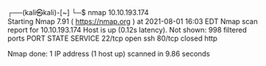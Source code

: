 ┌──(kali㉿kali)-[~]
└─$ nmap 10.10.193.174                            
Starting Nmap 7.91 ( https://nmap.org ) at 2021-08-01 16:03 EDT
Nmap scan report for 10.10.193.174
Host is up (0.12s latency).
Not shown: 998 filtered ports
PORT   STATE  SERVICE
22/tcp open   ssh
80/tcp closed http

Nmap done: 1 IP address (1 host up) scanned in 9.86 seconds


